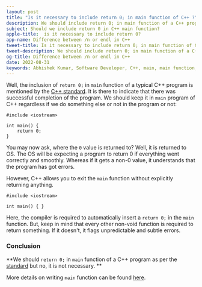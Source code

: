 ```yaml
---
layout: post
title: "Is it necessary to include return 0; in main function of C++ ?"
description: We should include return 0; in main function of a C++ program as per the standard but no, it is not necessary.
subject: Should we include return 0 in C++ main function?
apple-title:  is it necessary to include return 0?
app-name: Difference between /n or endl in C++
tweet-title: Is it necessary to include return 0; in main function of C++ ?
tweet-description: We should include return 0; in main function of a C++ program as per the standard but no, it is not necessary.
og-title: Difference between /n or endl in C++
date: 2022-08-31
keywords: Abhishek Kumar, Software Developer, C++, main, main function, return 0, necessity
---
```


Well, the inclusion of `return 0;` in `main` function of a typical C++ program is mentioned by the [C++ standard](https://isocpp.org/std/the-standard). It is there to indicate that there was successful completion of the program.
We should keep it in `main` program of C++ regardless if we do something else or not in the program or not:

```
#include <iostream>

int main() {
	return 0;
}
```

You may now ask, where the `0` value is returned to? Well, it is returned to OS. The OS will be expecting a program to return 0 if everything went correctly and smoothly. Whereas if it gets a non-0 value, it understands that the program has got errors.

However, C++ allows you to exit the `main` function without explicitly returning anything. 

```
#include <iostream>

int main() { }
```

Here, the compiler is required to automatically insert a `return 0;` in the `main` function.  But, keep in mind that every other non-void function is required to return something. If it doesn't, it flags unpredictable and subtle errors.

### Conclusion

**We should `return 0;` in `main` function of a C++ program as per the [standard](https://isocpp.org/std/the-standard) but no, it is not necessary. **

More details on writing `main` function can be found [here](https://mr-kumar-abhishek.github.io/blog/2020/04/11/overview-of-main-function-in-c-and-c-plus-plus).
